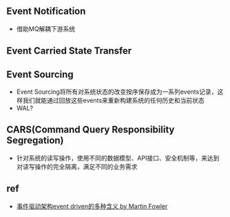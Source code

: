 ## Event Notification
+ 借助MQ解耦下游系统

## Event Carried State Transfer

## Event Sourcing
+ Event Sourcing将所有对系统状态的改变按序保存成为一系列events记录，这样我们就能通过回放这些events来重新构建系统的任何历史和当前状态
+ WAL?

## CARS(Command Query Responsibility Segregation)
+ 针对系统的读写操作，使用不同的数据模型、API接口、安全机制等，来达到对读写操作的完全隔离，满足不同的业务需求

## ref
+ [事件驱动架构event driven的多种含义 by Martin Fowler](https://zhuanlan.zhihu.com/p/92323230)